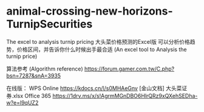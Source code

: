 # animal-crossing-new-horizons-TurnipSecurities
The excel to analysis turnip pricing
大头菜价格预测的Excel版 可以分析价格趋势，价格区间，并告诉你什么时候出手最合适 
(An excel tool to Analysis the turnip price)


算法参考
(Algorithm reference)
https://forum.gamer.com.tw/C.php?bsn=7287&snA=3935


在线版： 
WPS Online
https://kdocs.cn/l/s0MHAeGnv [金山文档] 大头菜证券.xlsx
Office 365
https://1drv.ms/x/s!AgrmMGnDBO6HlrQRz9xQXehSEDha-w?e=l9qUZ2
